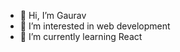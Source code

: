 - 👋 Hi, I’m Gaurav
- 👀 I’m interested in web development
- 🌱 I’m currently learning React

<!---
grvexe/grvexe is a ✨ special ✨ repository because its `README.md` (this file) appears on your GitHub profile.
You can click the Preview link to take a look at your changes.
--->
